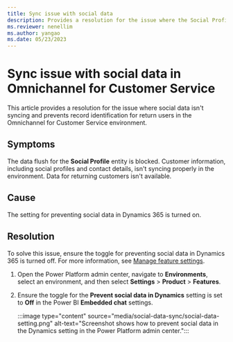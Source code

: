 ```yaml
---
title: Sync issue with social data
description: Provides a resolution for the issue where the Social Profile entity is blocked, and the social data isn't syncing in Omnichannel for Customer Service.
ms.reviewer: nenellim
ms.author: yangao
ms.date: 05/23/2023
---
```

# Sync issue with social data in Omnichannel for Customer Service

This article provides a resolution for the issue where social data isn't syncing and prevents record identification for return users in the Omnichannel for Customer Service environment.

## Symptoms

The data flush for the **Social Profile** entity is blocked. Customer information, including social profiles and contact details, isn't syncing properly in the environment. Data for returning customers isn't available.

## Cause

The setting for preventing social data in Dynamics 365 is turned on.

## Resolution

To solve this issue, ensure the toggle for preventing social data in Dynamics 365 is turned off. For more information, see [Manage feature settings](/power-platform/admin/settings-features).

1. Open the Power Platform admin center, navigate to **Environments**, select an environment, and then select **Settings** > **Product** > **Features**.
1. Ensure the toggle for the **Prevent social data in Dynamics** setting is set to **Off** in the Power BI **Embedded chat** settings.

   :::image type="content" source="media/social-data-sync/social-data-setting.png" alt-text="Screenshot shows how to prevent social data in the Dynamics setting in the Power Platform admin center.":::
